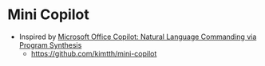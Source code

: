 # Mini Copilot

- Inspired by [Microsoft Office Copilot: Natural Language Commanding via Program Synthesis](https://arxiv.org/abs/2306.03460)
    - https://github.com/kimtth/mini-copilot